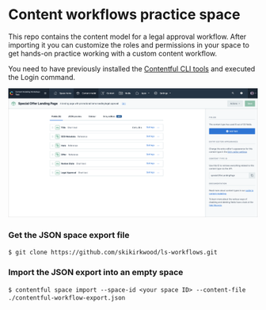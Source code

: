 # Content workflows practice space

This repo contains the content model for a legal approval workflow. After importing it you can customize the roles and permissions in your space to get hands-on practice working with a custom content workflow.

You need to have previously installed the [Contentful CLI tools](https://github.com/contentful/contentful-cli) and executed the Login command.

![The content model for a custom offer page](./github-screenshot.png
 "The content model for a custom offer page")

### Get the JSON space export file

```
$ git clone https://github.com/skikirkwood/ls-workflows.git
```

### Import the JSON export into an empty space

```
$ contentful space import --space-id <your space ID> --content-file ./contentful-workflow-export.json
```

